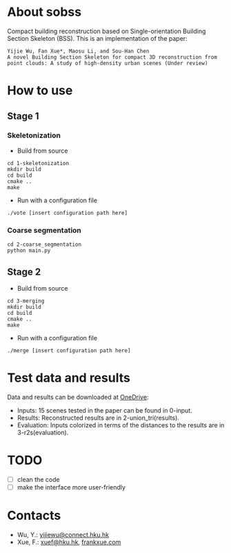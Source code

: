 # About sobss

Compact building reconstruction based on Single-orientation Building Section Skeleton (BSS). This is an implementation of the paper: 

```
Yijie Wu, Fan Xue*, Maosu Li, and Sou-Han Chen
A novel Building Section Skeleton for compact 3D reconstruction from point clouds: A study of high-density urban scenes (Under review)
```
# How to use
## Stage 1
### Skeletonization
- Build from source
```
cd 1-skeletonization
mkdir build
cd build
cmake ..
make 
```
- Run with a configuration file
```
./vote [insert configuration path here]
```
### Coarse segmentation
```
cd 2-coarse_segmentation
python main.py 
```
## Stage 2
- Build from source
```
cd 3-merging
mkdir build
cd build
cmake ..
make
```
- Run with a configuration file
```
./merge [insert configuration path here]
```
# Test data and results
Data and results can be downloaded at [OneDrive](https://connecthkuhk-my.sharepoint.com/:f:/g/personal/yijiewu_connect_hku_hk/Ej77MEfWVCtLrJVM-27fO40Brt0B5MLBiAErMaX3p0M3YQ?e=2cHrAg): 
- Inputs: 15 scenes tested in the paper can be found in 0-input. 
- Results: Reconstructed results are in 2-union_tri(results). 
- Evaluation: Inputs colorized in terms of the distances to the results are in 3-r2s(evaluation).

# TODO
- [ ] clean the code
- [ ] make the interface more user-friendly  

# Contacts

- Wu, Y.: [yijiewu@connect.hku.hk](mailto:yijiewu@connect.hku.hk?subject=[GitHub]sobss)
- Xue, F.: [xuef@hku.hk](mailto:xuef@hku.hk?subject=[GitHub]sobss), [frankxue.com](//frankxue.com/)
